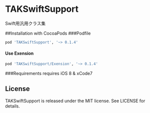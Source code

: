 TAKSwiftSupport
===========

Swift用汎用クラス集

##Installation with CocoaPods
###Podfile
```ruby
pod 'TAKSwiftSupport', '~> 0.1.4'
```

#### Use Exension
```ruby
pod 'TAKSwiftSupport/Exension', '~> 0.1.4'
```

###Requirements
requires iOS 8 & xCode7

License
---

TAKSwiftSupport is released under the MIT license. See LICENSE for details.
